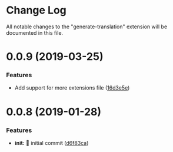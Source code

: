 # Change Log
All notable changes to the "generate-translation" extension will be documented in this file.

# 0.0.9 (2019-03-25)
### Features

* Add support for more extensions file ([16d3e5e](https://github.com/thiagocordeirooo/generate-translation-vscode/commit/16d3e5e988c5cf2725ad9f5188dfba8fca3abce8))

# 0.0.8 (2019-01-28)
### Features

* **init:** 🎉 initial commit ([d6f83ca](https://github.com/thiagocordeirooo/generate-translation-vscode/commit/d6f83caa30b2fc61db9ddb8cfa6da2914c782b32))
